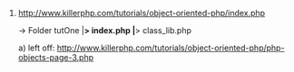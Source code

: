 1) http://www.killerphp.com/tutorials/object-oriented-php/index.php
   
   -> Folder tutOne
              |______> index.php 
              |______> class_lib.php

   a) left off: 
                http://www.killerphp.com/tutorials/object-oriented-php/php-objects-page-3.php
